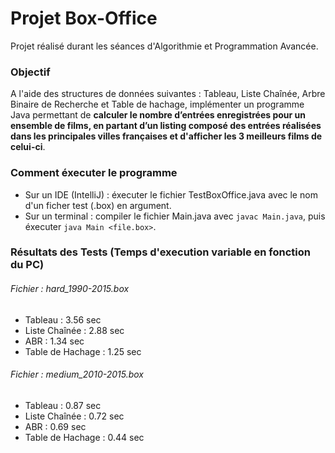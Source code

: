 # Projet Box-Office

Projet réalisé durant les séances d'Algorithmie et Programmation Avancée.

### Objectif

A l'aide des structures de données suivantes : Tableau, Liste Chaînée, Arbre Binaire de Recherche et Table de hachage, implémenter un programme Java permettant de **calculer le nombre d’entrées enregistrées pour un ensemble de films, en partant d’un listing composé des entrées réalisées dans les principales villes françaises et d'afficher les 3 meilleurs films de celui-ci**.

### Comment éxecuter le programme

- Sur un IDE (IntelliJ) : éxecuter le fichier TestBoxOffice.java avec le nom d'un ficher test (.box) en argument.
- Sur un terminal : compiler le fichier Main.java avec `javac Main.java`, puis éxecuter `java Main <file.box>`.
### Résultats des Tests (Temps d'execution variable en fonction du PC)

###### Fichier : hard_1990-2015.box

- Tableau : 3.56 sec
- Liste Chaînée : 2.88 sec
- ABR : 1.34 sec
- Table de Hachage : 1.25 sec

###### Fichier : medium_2010-2015.box

- Tableau : 0.87 sec
- Liste Chaînée : 0.72 sec
- ABR : 0.69 sec
- Table de Hachage : 0.44 sec
